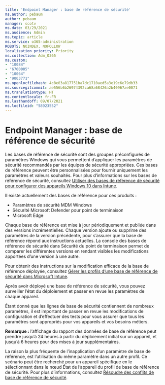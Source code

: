 ```yaml
---
title: 'Endpoint Manager : base de référence de sécurité'
ms.author: pebaum
author: pebaum
manager: scotv
ms.date: 03/29/2021
ms.audience: Admin
ms.topic: article
ms.service: o365-administration
ROBOTS: NOINDEX, NOFOLLOW
localization_priority: Priority
ms.collection: Adm_O365
ms.custom:
- "10084"
- "6700005"
- "10064"
- "9003771"
ms.openlocfilehash: 4c8e03a817751ba7dc1710aed5a3e19c6e79db33
ms.sourcegitcommit: ae556b6b26974392ca68a68426a2b40967ae0071
ms.translationtype: HT
ms.contentlocale: fr-FR
ms.lasthandoff: 09/07/2021
ms.locfileid: "58923552"
---
```

# <a name="endpoint-manager---security-baselines"></a>Endpoint Manager : base de référence de sécurité

Les bases de référence de sécurité sont des groupes préconfigurés de paramètres Windows qui vous permettent d’appliquer les paramètres de sécurité recommandés par les équipes de sécurité appropriées. Ces bases de référence peuvent être personnalisées pour fournir uniquement les paramètres et valeurs souhaités. Pour plus d’informations sur les bases de référence de sécurité, consultez [Utiliser des bases de référence de sécurité pour configurer des appareils Windows 10 dans Intune](https://docs.microsoft.com/mem/intune/protect/security-baselines).

Il existe actuellement des bases de référence pour ces produits :

- Paramètres de sécurité MDM Windows
- Sécurité Microsoft Defender pour point de terminaison
- Microsoft Edge

Chaque base de référence est mise à jour périodiquement et publiée dans des versions incrémentielles. Chaque version ajoute ou supprime des paramètres de la version précédente, pour s’assurer que la base de référence répond aux instructions actuelles. La console des bases de référence de sécurité dans Sécurité du point de terminaison permet de comparer les différentes versions en rendant visibles les modifications apportées d’une version à une autre.

Pour obtenir des instructions sur la modification efficace de la base de référence déployée, consultez [Gérer les profils d’une base de référence de sécurité dans Microsoft Intune](https://docs.microsoft.com/mem/intune/protect/security-baselines-configure).

Après avoir déployé une base de référence de sécurité, vous pouvez surveiller l’état du déploiement et passer en revue les paramètres de chaque appareil.

Étant donné que les lignes de base de sécurité contiennent de nombreux paramètres, il est important de passer en revue les modifications de configuration et d’effectuer des tests pour vous assurer que tous les paramètres sont appropriés pour vos appareils et vos besoins métiers.

**Remarque :** l’affichage du rapport des données de base de référence peut prendre jusqu’à 24 heures à partir du déploiement initial sur un appareil, et jusqu’à 6 heures pour des mises à jour supplémentaires. 

La raison la plus fréquente de l’inapplication d’un paramètre de base de référence, est l’utilisation du même paramètre dans un autre profil. Ce scénario peut être recherché pour un appareil spécifique en le sélectionnant dans le nœud État de l’appareil du profil de base de référence de sécurité. Pour plus d’informations, consultez [Résoudre des conflits de base de référence de sécurité](https://docs.microsoft.com/mem/intune/protect/security-baselines-monitor#resolve-conflicts-for-security-baselines).